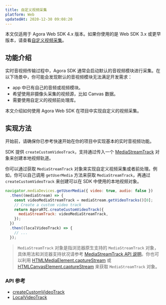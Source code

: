 ```yaml
---
title: 自定义视频采集
platform: Web
updatedAt: 2020-12-30 09:08:20
---
```

<div class="alert note">本文仅适用于 Agora Web SDK 4.x 版本。如果你使用的是 Web SDK 3.x 或更早版本，请查看<a href="./custom_video_web?platform=Web">自定义视频采集</a>。</li></div>

## 功能介绍

实时音视频传输过程中，Agora SDK 通常会启动默认的音视频模块进行采集。在以下场景中，你可能会发现默认的音视频模块无法满足开发需求：
- app 中已有自己的音频或视频模块。
- 希望使用非摄像头采集的视频源，比如 Canvas 数据。
- 需要使用自定义的视频前处理库。

本文介绍如何使用 Agora Web SDK 在项目中实现自定义的视频采集。

## 实现方法

开始前，请确保你已参考快速开始在你的项目中实现基本的实时音视频功能。

SDK 提供 `createCustomVideoTrack`，支持通过传入一个 [MediaStreamTrack](https://developer.mozilla.org/en-US/docs/Web/API/MediaStreamTrack) 对象来创建本地视频轨道。

你可以通过获取 `MediaStreamTrack` 对象来实现自定义视频采集或者前处理。例如，你可以自己调用 `getUserMedia` 方法来获取 `MediaStreamTrack`，再通过 `createCustomVideoTrack` 来创建可以在 SDK 中使用的本地视频对象。

```js
navigator.mediaDevices.getUserMedia({ video: true, audio: false })
  .then((mediaStream) => {
    const videoMediaStreamTrack = mediaStream.getVideoTracks()[0];
    // Create a custom video track
    return AgoraRTC.createCustomVideoTrack({
      mediaStreamTrack: videoMediaStreamTrack,
    });
  })
  .then((localVideoTrack) => {
    // ...
  });
```

> `MediaStreamTrack` 对象是指浏览器原生支持的 `MediaStreamTrack` 对象，具体用法和浏览器支持状况请参考 [MediaStreamTrack API 说明](https://developer.mozilla.org/zh-CN/docs/Web/API/MediaStreamTrack)。你也可以利用 [HTMLMediaElement.captureStream](https://developer.mozilla.org/en-US/docs/Web/API/HTMLMediaElement/captureStream) 或 [HTMLCanvasElement.captureStream](https://developer.mozilla.org/en-US/docs/Web/API/HTMLCanvasElement/captureStream) 来获取 `MediaStreamTrack` 对象。

### API 参考
- [createCustomVideoTrack](./API%20Reference/web/v4.2.1/interfaces/iagorartc.html#createcustomvideotrack)
- [LocalVideoTrack](./API%20Reference/web/v4.2.1/interfaces/ilocalvideotrack.html)